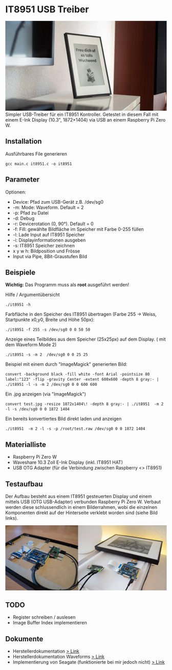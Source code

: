 # IT8951 USB Treiber
<img src="./doc/final.jpg"/>
Simpler USB-Treiber für ein IT8951 Kontroller. Getestet in diesem Fall mit einem E-Ink Display (10.3", 1872×1404) via USB an einem Raspberry Pi Zero W.

## Installation
Ausführbares File generieren
```
gcc main.c it8951.c -o it8951
```

## Parameter
Optionen:
*   Device: Pfad zum USB-Gerät z.B. /dev/sg0
*   -m: Mode: Waveform. Default = 2
*   -p: Pfad zu Datei
*   -d: Debug
*   -r: Devicerotation (0, 90°). Default = 0
*   -f: Fill: gewählte Bildfläche im Speicher mit Farbe 0-255 füllen
*   -l: Lade Input auf IT8951 Speicher
*   -i: Displayinformationen ausgeben
*   -s: IT8951 Speicher zeichnen
*   x y w h: Bildposition und Frösse
*   Input via Pipe, 8Bit-Graustufen Bild


## Beispiele
**Wichtig:** Das Programm muss als **root** ausgeführt werden!


Hilfe / Argumentübersicht
```
./it8951 -h
```

Farbfläche in den Speicher des IT8951 übertragen (Farbe 255 -> Weiss, Startpunkte x0,y0, Breite und Höhe 50px):
```
./it8951 -f 255 -s /dev/sg0 0 0 50 50
```

Anzeige eines Teilbildes aus dem Speicher (25x25px) auf dem Display. ( mit dem Waveform Mode 2)
```
./it8951 -s -m 2  /dev/sg0 0 0 25 25
```

Beispiel mit einem durch "ImageMagick" generierten Bild:
```
convert -background black -fill white -font Arial -pointsize 80 label:"123" -flip -gravity Center -extent 600x600 -depth 8 gray:- | ./it8951 -l -s -m 2 /dev/sg0 0 0 600 600
```

Ein .jpg anzeigen (via "ImageMagick")
```
convert test.jpg -resize 1872x1404\! -depth 8 gray:- | ./it8951  -m 2 -l -s /dev/sg0 0 0 1872 1404
```

Ein bereits konvertiertes Bild direkt laden und anzeigen
```
./it8951  -m 2 -l -s -p /root/test.raw /dev/sg0 0 0 1872 1404
```

## Materialliste
* Raspberry Pi Zero W
* Waveshare 10.3 Zoll E-Ink Display (inkl. IT8951 HAT)
* USB OTG Adapter (für die Verbindung zwischen Raspberry <> IT8951)

## Testaufbau
Der Aufbau besteht aus einem IT8951 gesteuerten Display und einem mittels USB (OTG USB-Adapter) verbunden Raspberry Pi Zero W. Verbaut werden diese schlussendlich in einem Bilderrahmen, wobi die einzelnen Komponenten direkt auf der Hinterseite verklebt worden sind (siehe Bild links).

<img src="./doc/aufbau.jpg"/>

## TODO
* Register schreiben / auslesen
* Image Buffer Index implementieren

## Dokumente
* Herstellerdokumentation  [> Link](https://www.waveshare.com/w/upload/c/c9/IT8951_USB_ProgrammingGuide_v.0.4_20161114.pdf)
* Herstellerdokumentation Waveforms [> Link](https://www.waveshare.net/w/upload/c/c4/E-paper-mode-declaration.pdf)
* Implementierung von Seagate (funktionierte bei mir jedoch nicht)  [> Link](https://github.com/Seagate/it8951/)


